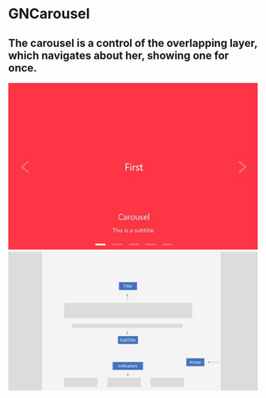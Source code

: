 # GNCarousel
## The carousel is a control of the overlapping layer, which navigates about her, showing one for once.

![Guide](src/view.gif)
![skeleton](src/model.jpg)
